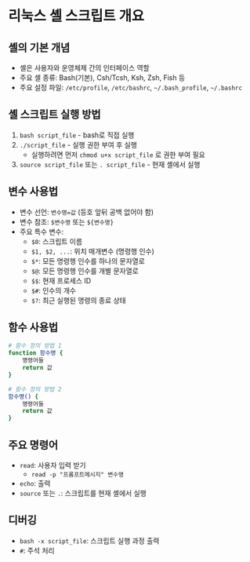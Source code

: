 
# 리눅스 셸 스크립트 개요

## 셸의 기본 개념
- 셸은 사용자와 운영체제 간의 인터페이스 역할
- 주요 셸 종류: Bash(기본), Csh/Tcsh, Ksh, Zsh, Fish 등
- 주요 설정 파일: `/etc/profile`, `/etc/bashrc`, `~/.bash_profile`, `~/.bashrc`

## 셸 스크립트 실행 방법
1. `bash script_file` - bash로 직접 실행
2. `./script_file` - 실행 권한 부여 후 실행
   - 실행하려면 먼저 `chmod u+x script_file` 로 권한 부여 필요
3. `source script_file` 또는 `. script_file` - 현재 셸에서 실행

## 변수 사용법
- 변수 선언: `변수명=값` (등호 앞뒤 공백 없어야 함)
- 변수 참조: `$변수명` 또는 `${변수명}`
- 주요 특수 변수:
  - `$0`: 스크립트 이름
  - `$1, $2, ...`: 위치 매개변수 (명령행 인수)
  - `$*`: 모든 명령행 인수를 하나의 문자열로
  - `$@`: 모든 명령행 인수를 개별 문자열로
  - `$$`: 현재 프로세스 ID
  - `$#`: 인수의 개수
  - `$?`: 최근 실행된 명령의 종료 상태

## 함수 사용법
```bash
# 함수 정의 방법 1
function 함수명 {
    명령어들
    return 값
}

# 함수 정의 방법 2
함수명() {
    명령어들
    return 값
}
```

## 주요 명령어
- `read`: 사용자 입력 받기
  - `read -p "프롬프트메시지" 변수명`
- `echo`: 출력
- `source` 또는 `.`: 스크립트를 현재 셸에서 실행

## 디버깅
- `bash -x script_file`: 스크립트 실행 과정 출력
- `#`: 주석 처리
